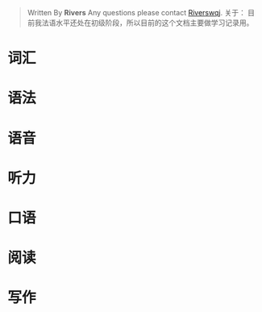 


> Written By **Rivers** 
> Any questions please contact [Riverswqj](https://github.river-wqj/).
> 关于：
> 目前我法语水平还处在初级阶段，所以目前的这个文档主要做学习记录用。
# 词汇
# 语法
# 语音
# 听力
# 口语
# 阅读
# 写作
<!--stackedit_data:
eyJoaXN0b3J5IjpbLTI5MDMyMzkxMCwtMjA1NTMxOTcxMV19
-->